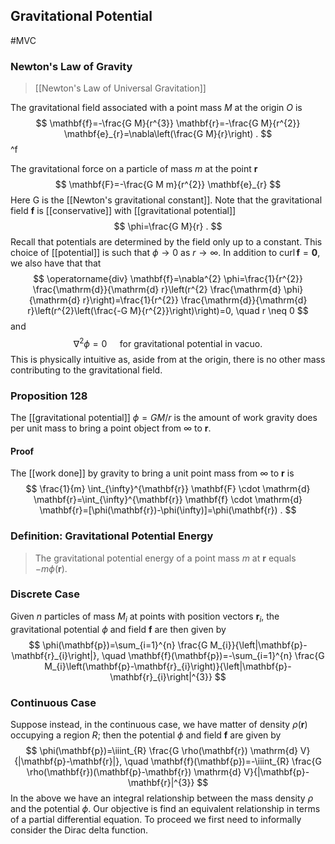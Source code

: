 ## Gravitational Potential
#MVC 
### Newton's Law of Gravity 
>[[Newton's Law of Universal Gravitation]]

The gravitational field associated with a point mass $M$ at the origin $O$ is
$$
\mathbf{f}=-\frac{G M}{r^{3}} \mathbf{r}=-\frac{G M}{r^{2}} \mathbf{e}_{r}=\nabla\left(\frac{G M}{r}\right) .
$$
^f

The gravitational force on a particle of mass $m$ at the point $\mathbf{r}$
$$
\mathbf{F}=-\frac{G M m}{r^{2}} \mathbf{e}_{r}
$$
Here G is the [[Newton's gravitational constant]].
Note that the gravitational field $\mathbf{f}$ is [[conservative]] with [[gravitational potential]]
$$
\phi=\frac{G M}{r} .
$$
Recall that potentials are determined by the field only up to a constant. This choice of [[potential]] is such that $\phi \rightarrow 0$ as $r \rightarrow \infty$. In addition to  $\operatorname{curl}\mathbf{f}=\mathbf{0}$, we also have that that
$$
\operatorname{div} \mathbf{f}=\nabla^{2} \phi=\frac{1}{r^{2}} \frac{\mathrm{d}}{\mathrm{d} r}\left(r^{2} \frac{\mathrm{d} \phi}{\mathrm{d} r}\right)=\frac{1}{r^{2}} \frac{\mathrm{d}}{\mathrm{d} r}\left(r^{2}\left(\frac{-G M}{r^{2}}\right)\right)=0, \quad r \neq 0
$$
and 
$$
\nabla^{2} \phi=0 \quad \text{ for gravitational potential in vacuo.}
$$
This is physically intuitive as, aside from at the origin, there is no other mass contributing to the gravitational field.

### Proposition 128
The [[gravitational potential]] $\phi=G M / r$ is the amount of work gravity does per unit mass to bring a point object from $\infty$ to $\mathbf{r}$.
#### Proof
The [[work done]] by gravity to bring a unit point mass from $\infty$ to $\mathbf{r}$ is
$$
\frac{1}{m} \int_{\infty}^{\mathbf{r}} \mathbf{F} \cdot \mathrm{d} \mathbf{r}=\int_{\infty}^{\mathbf{r}} \mathbf{f} \cdot \mathrm{d} \mathbf{r}=[\phi(\mathbf{r})-\phi(\infty)]=\phi(\mathbf{r}) .
$$

### Definition: Gravitational Potential Energy
>The gravitational potential energy of a point mass $m$ at $\mathbf{r}$ equals $-m \phi(\mathbf{r})$.

### Discrete Case
Given $n$ particles of mass $M_{i}$ at points with position vectors $\mathbf{r}_{i}$, the gravitational potential $\phi$ and field $\mathbf{f}$ are then given by
$$
\phi(\mathbf{p})=\sum_{i=1}^{n} \frac{G M_{i}}{\left|\mathbf{p}-\mathbf{r}_{i}\right|}, \quad \mathbf{f}(\mathbf{p})=-\sum_{i=1}^{n} \frac{G M_{i}\left(\mathbf{p}-\mathbf{r}_{i}\right)}{\left|\mathbf{p}-\mathbf{r}_{i}\right|^{3}}
$$
### Continuous Case
Suppose instead, in the continuous case, we have matter of density $\rho(\mathbf{r})$ occupying a region $R$; then the potential $\phi$ and field $\mathbf{f}$ are given by
$$
\phi(\mathbf{p})=\iiint_{R} \frac{G \rho(\mathbf{r}) \mathrm{d} V}{|\mathbf{p}-\mathbf{r}|}, \quad \mathbf{f}(\mathbf{p})=-\iiint_{R} \frac{G \rho(\mathbf{r})(\mathbf{p}-\mathbf{r}) \mathrm{d} V}{|\mathbf{p}-\mathbf{r}|^{3}}
$$
In the above we have an integral relationship between the mass density $\rho$ and the potential $\phi$. Our objective is find an equivalent relationship in terms of a partial differential equation. To proceed we first need to informally consider the Dirac delta function.